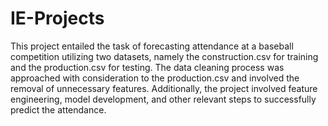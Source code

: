 # IE-Projects
This project entailed the task of forecasting attendance at a baseball competition utilizing two datasets, namely the construction.csv for training and the production.csv for testing. The data cleaning process was approached with consideration to the production.csv and involved the removal of unnecessary features. Additionally, the project involved feature engineering, model development, and other relevant steps to successfully predict the attendance.
